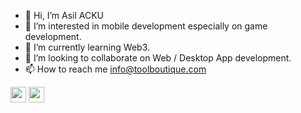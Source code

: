 - 👋 Hi, I’m Asil ACKU
- 👀 I’m interested in mobile development especially on game development.
- 🌱 I’m currently learning Web3.
- 💞️ I’m looking to collaborate on Web / Desktop App development.
- 📫 How to reach me info@toolboutique.com

<!---
KreiosX/KreiosX is a ✨ special ✨ repository because its `README.md` (this file) appears on your GitHub profile.
You can click the Preview link to take a look at your changes.
--->
<body>
  <div>
<img align="center" width=25px height=25px src="https://www.vectorlogo.zone/logos/python/python-vertical.svg">
<img align="center" width=25px height=25px src="https://seeklogo.com/images/C/c-sharp-c-logo-02F17714BA-seeklogo.com.png">
  </div>
</body>
